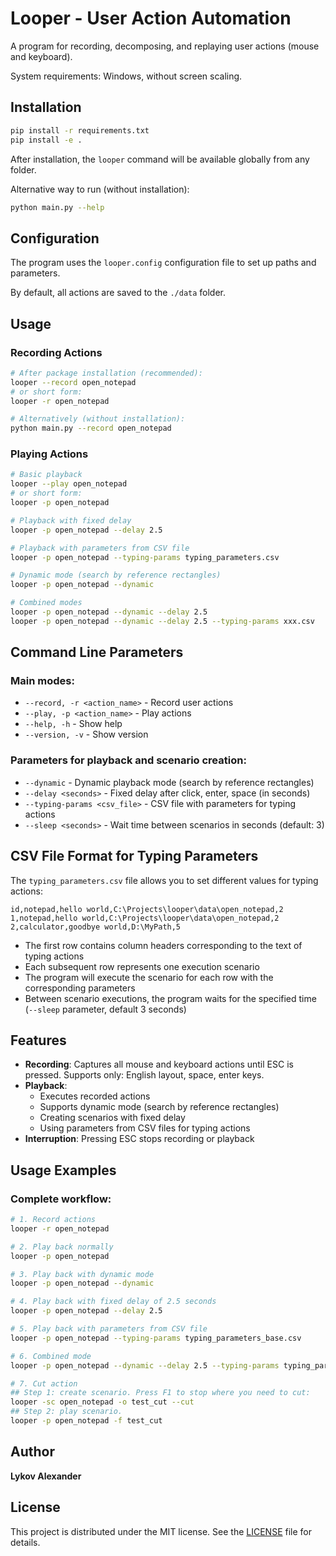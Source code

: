 # Looper - User Action Automation

A program for recording, decomposing, and replaying user actions (mouse and keyboard).

System requirements: Windows, without screen scaling.

## Installation

```bash
pip install -r requirements.txt
pip install -e .
```

After installation, the `looper` command will be available globally from any folder.

Alternative way to run (without installation):
```bash
python main.py --help
```

## Configuration

The program uses the `looper.config` configuration file to set up paths and parameters.

By default, all actions are saved to the `./data` folder.

## Usage

### Recording Actions
```bash
# After package installation (recommended):
looper --record open_notepad
# or short form:
looper -r open_notepad

# Alternatively (without installation):
python main.py --record open_notepad
```

### Playing Actions
```bash
# Basic playback
looper --play open_notepad
# or short form:
looper -p open_notepad

# Playback with fixed delay
looper -p open_notepad --delay 2.5

# Playback with parameters from CSV file
looper -p open_notepad --typing-params typing_parameters.csv

# Dynamic mode (search by reference rectangles)
looper -p open_notepad --dynamic

# Combined modes
looper -p open_notepad --dynamic --delay 2.5
looper -p open_notepad --dynamic --delay 2.5 --typing-params xxx.csv
```

## Command Line Parameters

### Main modes:
- `--record, -r <action_name>` - Record user actions
- `--play, -p <action_name>` - Play actions
- `--help, -h` - Show help
- `--version, -v` - Show version

### Parameters for playback and scenario creation:

- `--dynamic` - Dynamic playback mode (search by reference rectangles)
- `--delay <seconds>` - Fixed delay after click, enter, space (in seconds)
- `--typing-params <csv_file>` - CSV file with parameters for typing actions
- `--sleep <seconds>` - Wait time between scenarios in seconds (default: 3)


## CSV File Format for Typing Parameters

The `typing_parameters.csv` file allows you to set different values for typing actions:

```csv
id,notepad,hello world,C:\Projects\looper\data\open_notepad,2
1,notepad,hello world,C:\Projects\looper\data\open_notepad,2
2,calculator,goodbye world,D:\MyPath,5
```

- The first row contains column headers corresponding to the text of typing actions
- Each subsequent row represents one execution scenario
- The program will execute the scenario for each row with the corresponding parameters
- Between scenario executions, the program waits for the specified time (`--sleep` parameter, default 3 seconds)

## Features

- **Recording**: Captures all mouse and keyboard actions until ESC is pressed. Supports only: English layout, space, enter keys.
- **Playback**: 
  - Executes recorded actions
  - Supports dynamic mode (search by reference rectangles)
  - Creating scenarios with fixed delay
  - Using parameters from CSV files for typing actions
- **Interruption**: Pressing ESC stops recording or playback

## Usage Examples

### Complete workflow:
```bash
# 1. Record actions
looper -r open_notepad

# 2. Play back normally
looper -p open_notepad

# 3. Play back with dynamic mode
looper -p open_notepad --dynamic

# 4. Play back with fixed delay of 2.5 seconds
looper -p open_notepad --delay 2.5

# 5. Play back with parameters from CSV file
looper -p open_notepad --typing-params typing_parameters_base.csv

# 6. Combined mode
looper -p open_notepad --dynamic --delay 2.5 --typing-params typing_parameters_base.csv

# 7. Cut action
## Step 1: create scenario. Press F1 to stop where you need to cut:
looper -sc open_notepad -o test_cut --cut
## Step 2: play scenario.
looper -p open_notepad -f test_cut 

```

## Author

**Lykov Alexander**

## License

This project is distributed under the MIT license. See the [LICENSE](LICENSE) file for details.
